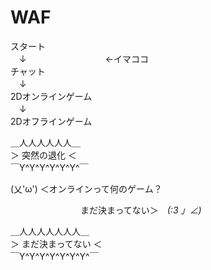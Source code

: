 # WAF

スタート  
　↓　　　　　　　　　←イマココ  
チャット  
　↓  
2Dオンラインゲーム  
　↓  
2Dオフラインゲーム  
  
＿人人人人人人＿  
＞ 突然の退化 ＜  
￣Y^Y^Y^Y^Y^Y^￣  
  
  
(乂'ω') ＜オンラインって何のゲーム？  
  
　　　　　　　　まだ決まってない＞　_(:3 」∠)_  
  
＿人人人人人人人＿  
＞ まだ決まってない ＜  
￣Y^Y^Y^Y^Y^Y^Y^￣  


